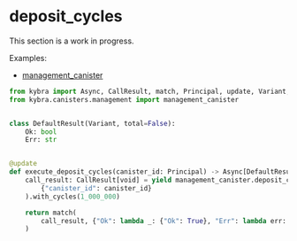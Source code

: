 # deposit_cycles

This section is a work in progress.

Examples:

-   [management_canister](https://github.com/demergent-labs/kybra/tree/main/examples/management_canister)

```python
from kybra import Async, CallResult, match, Principal, update, Variant, void
from kybra.canisters.management import management_canister


class DefaultResult(Variant, total=False):
    Ok: bool
    Err: str


@update
def execute_deposit_cycles(canister_id: Principal) -> Async[DefaultResult]:
    call_result: CallResult[void] = yield management_canister.deposit_cycles(
        {"canister_id": canister_id}
    ).with_cycles(1_000_000)

    return match(
        call_result, {"Ok": lambda _: {"Ok": True}, "Err": lambda err: {"Err": err}}
    )
```
